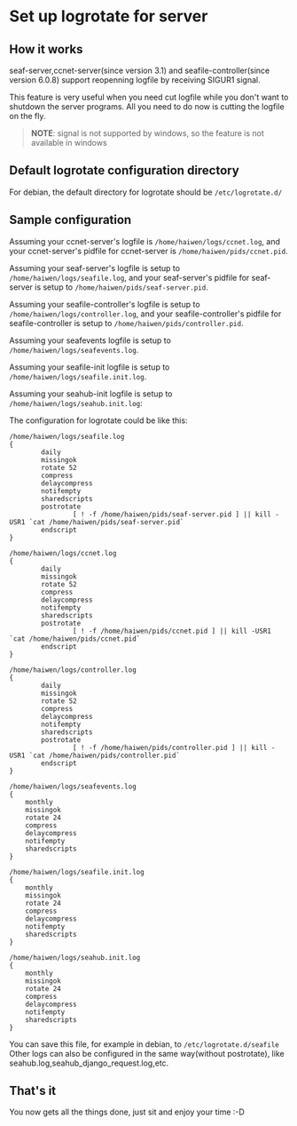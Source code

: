 # Set up logrotate for server

## How it works

seaf-server,ccnet-server(since version 3.1) and seafile-controller(since version 6.0.8) support reopenning
logfile by receiving SIGUR1 signal.

This feature is very useful when you need cut logfile while you don't want
to shutdown the server programs. All you need to do now is cutting the logfile on
the fly.

> **NOTE**: signal is not supported by windows, so the feature is not available in windows

## Default logrotate configuration directory

For debian, the default directory for logrotate should be ``/etc/logrotate.d/``

## Sample configuration

Assuming your ccnet-server's logfile is `/home/haiwen/logs/ccnet.log`, and your
ccnet-server's pidfile for ccnet-server is ``/home/haiwen/pids/ccnet.pid``.

Assuming your seaf-server's logfile is setup to ``/home/haiwen/logs/seafile.log``, and your
seaf-server's pidfile for seaf-server is setup to ``/home/haiwen/pids/seaf-server.pid``.

Assuming your seafile-controller's logfile is setup to ``/home/haiwen/logs/controller.log``, and your
seafile-controller's pidfile for seafile-controller is setup to ``/home/haiwen/pids/controller.pid``.

Assuming your seafevents logfile is setup to ``/home/haiwen/logs/seafevents.log``.

Assuming your seafile-init logfile is setup to ``/home/haiwen/logs/seafile.init.log``.

Assuming your seahub-init logfile is setup to ``/home/haiwen/logs/seahub.init.log``:

The configuration for logrotate could be like this:
```
/home/haiwen/logs/seafile.log
{
        daily
        missingok
        rotate 52
        compress
        delaycompress
        notifempty
        sharedscripts
        postrotate
                [ ! -f /home/haiwen/pids/seaf-server.pid ] || kill -USR1 `cat /home/haiwen/pids/seaf-server.pid`
        endscript
}

/home/haiwen/logs/ccnet.log
{
        daily
        missingok
        rotate 52
        compress
        delaycompress
        notifempty
        sharedscripts
        postrotate
                [ ! -f /home/haiwen/pids/ccnet.pid ] || kill -USR1 `cat /home/haiwen/pids/ccnet.pid`
        endscript
}

/home/haiwen/logs/controller.log
{
        daily
        missingok
        rotate 52
        compress
        delaycompress
        notifempty
        sharedscripts
        postrotate
                [ ! -f /home/haiwen/pids/controller.pid ] || kill -USR1 `cat /home/haiwen/pids/controller.pid`
        endscript
}

/home/haiwen/logs/seafevents.log
{
	monthly
	missingok
	rotate 24
	compress
	delaycompress
	notifempty
	sharedscripts
}

/home/haiwen/logs/seafile.init.log
{
	monthly
	missingok
	rotate 24
	compress
	delaycompress
	notifempty
	sharedscripts
}

/home/haiwen/logs/seahub.init.log
{
	monthly
	missingok
	rotate 24
	compress
	delaycompress
	notifempty
	sharedscripts
}
```
You can save this file, for example in debian, to ``/etc/logrotate.d/seafile``
Other logs can also be configured in the same way(without postrotate), like seahub.log,seahub_django_request.log,etc.

## That's it

You now gets all the things done, just sit and enjoy your time :-D
